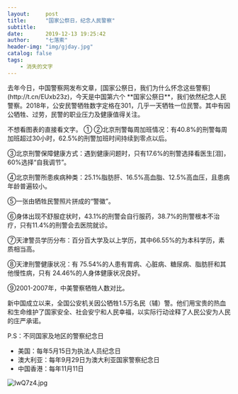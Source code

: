 ```yaml
---
layout:     post
title:      "国家公祭日，纪念人民警察"
subtitle: 
date:       2019-12-13 19:25:42
author:     "七落索"
header-img: "img/gjday.jpg"
catalog: false
tags:
    - 消失的文字
---
```



<p id = "build"></p>
去年今日，中国警察网发布文章，[国家公祭日，我们为什么怀念这些警察](http://t.cn/EUxb23z)，今天是中国第六个 **国家公祭日**，我们依然纪念人民警察。2018年，公安民警牺牲数字定格在301，几乎一天牺牲一位民警。其中有因公牺牲、过劳，民警的职业压力及健康值得关注。

不想看图表的直接看文字。
① ②北京刑警每周加班情况：有40.8%的刑警每周加班超过30小时，62.5%的刑警加班时间持续到零点以后。

③北京刑警保障健康方式：遇到健康问题时，只有17.6%的刑警选择看医生[泪]，60%选择“自我调节”。

④北京刑警所患疾病种类：25.1%脂肪肝、16.5%高血脂、12.5%高血压，且患病年龄普遍较小。

⑤一张由牺牲民警照片拼成的“警徽”。

⑥身体出现不舒服症状时，43.1%的刑警会自行服药，38.7%的刑警根本不治疗，只有11.4%的刑警会去医院就诊。

⑦天津警员学历分布：百分百大学及以上学历，其中66.55%的为本科学历，素质相当高。

⑧天津刑警健康状况：有 75.54%的人患有胃病、心脏病、糖尿病、脂肪肝和其他慢性病，只有 24.46%的人身体健康状况良好。

⑨2001-2007年，中美警察牺牲人数对比。

新中国成立以来，全国公安机关因公牺牲1.5万名民（辅）警。他们用宝贵的热血和生命维护了国家安全、社会安宁和人民幸福，以实际行动诠释了人民公安为人民的庄严承诺。

P.S：不同国家及地区的警察纪念日

- 美国：每年5月15日为执法人员纪念日
- 澳大利亚：每年9月29日为澳大利亚国家警察纪念日
- 中国香港：每年11月11日

![lwQ7z4.jpg](https://s2.ax1x.com/2020/01/04/lwQ7z4.jpg)



